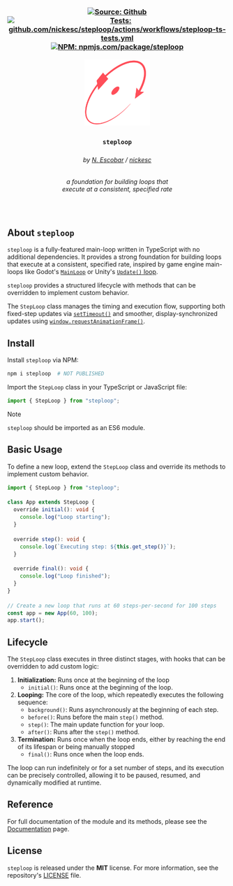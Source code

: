 <h3 align="center" >
  <div>
    <a href="https://github.com/nickesc/steploop"><img alt="Source: Github" src="https://img.shields.io/badge/source-github-brightgreen?style=for-the-badge&logo=github&labelColor=%23505050"></a>
    <a href="https://github.com/nickesc/steploop/actions/workflows/steploop-ts-tests.yml"><img alt="Tests: github.com/nickesc/steploop/actions/workflows/steploop-ts-tests.yml" src="https://img.shields.io/github/actions/workflow/status/nickesc/steploop/steploop-ts-tests.yml?logo=github&label=tests&logoColor=white&style=for-the-badge&labelColor=%23505050"></a>
    <br>
    <a href="https://www.npmjs.com/package/steploop"><img alt="NPM: npmjs.com/package/steploop" src="https://img.shields.io/npm/v/steploop?style=for-the-badge&logo=npm&logoColor=white&label=npm&color=%23C12127&labelColor=%23505050"></a>
  </div>
  <br>
  <img src="./icon.svg" width="150px">
  <h3 align="center">
    <code>steploop</code>
  </h3>
  <h5 align="center">
    
  </h5>
  <h6 align="center">
    by <a href="https://nickesc.github.io">N. Escobar</a> / <a href="https://github.com/nickesc">nickesc</a>
  </h6>
  <h6 align="center">
    a foundation for building loops that<br>
    execute at a consistent, specified rate
  </h6>
</h3>

<br>

## About `steploop`

`steploop` is a fully-featured main-loop written in TypeScript with no additional dependencies. It provides a strong foundation for building loops that execute at a consistent, specified rate, inspired by game engine main-loops like Godot's [`MainLoop`](https://docs.godotengine.org/en/stable/classes/class_mainloop.html) or Unity's [`Update()` loop](https://docs.unity3d.com/Manual/execution-order.html).

`steploop` provides a structured lifecycle with methods that can be overridden to implement custom behavior.

The `StepLoop` class manages the timing and execution flow, supporting both fixed-step updates via [`setTimeout()`](https://developer.mozilla.org/en-US/docs/Web/API/Window/setTimeout) and smoother, display-synchronized updates using [`window.requestAnimationFrame()`](https://developer.mozilla.org/en-US/docs/Web/API/Window/requestAnimationFrame).

## Install

Install `steploop` via NPM:

```sh
npm i steploop  # NOT PUBLISHED
```

Import the `StepLoop` class in your TypeScript or JavaScript file:

```ts
import { StepLoop } from "steploop";
```

> [!NOTE]
> `steploop` should be imported as an ES6 module.

## Basic Usage

To define a new loop, extend the `StepLoop` class and override its methods to implement custom behavior.

```ts
import { StepLoop } from "steploop";

class App extends StepLoop {
  override initial(): void {
    console.log("Loop starting");
  }

  override step(): void {
    console.log(`Executing step: ${this.get_step()}`);
  }

  override final(): void {
    console.log("Loop finished");
  }
}

// Create a new loop that runs at 60 steps-per-second for 100 steps
const app = new App(60, 100);
app.start();
```

## Lifecycle

The `StepLoop` class executes in three distinct stages, with hooks that can be overridden to add custom logic:

1.  **Initialization:** Runs once at the beginning of the loop
    - `initial()`: Runs once at the beginning of the loop.
2.  **Looping:** The core of the loop, which repeatedly executes the following sequence:
    - `background()`: Runs asynchronously at the beginning of each step.
    - `before()`: Runs before the main `step()` method.
    - `step()`: The main update function for your loop.
    - `after()`: Runs after the `step()` method.
3.  **Termination:** Runs once when the loop ends, either by reaching the end of its lifespan or being manually stopped
    - `final()`: Runs once when the loop ends.

The loop can run indefinitely or for a set number of steps, and its execution can be precisely controlled, allowing it to be paused, resumed, and dynamically modified at runtime.

## Reference

For full documentation of the module and its methods, please see the [Documentation](/docs/documentation.md) page.

## License

`steploop` is released under the **MIT** license. For more information, see the repository's [LICENSE](/LICENSE) file.
